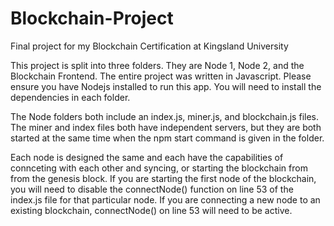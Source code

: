 # Blockchain-Project
Final project for my Blockchain Certification at Kingsland University

This project is split into three folders. They are Node 1, Node 2, and the Blockchain Frontend. The entire project was written in Javascript. Please ensure you have Nodejs installed to run this app. You will need to install the dependencies in each folder.

The Node folders both include an index.js, miner.js, and blockchain.js files. The miner and index files both have independent servers, but they are both started at the same time when the npm start command is given in the folder.

Each node is designed the same and each have the capabilities of connceting with each other and syncing, or starting the blockchain from from the genesis block. If you are starting the first node of the blockchain, you will need to disable the connectNode() function on line 53 of the index.js file for that particular node. If you are connecting a new node to an existing blockchain, connectNode() on line 53 will need to be active.
